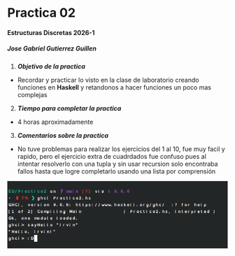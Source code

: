 # Practica 02
#### Estructuras Discretas 2026-1
##### Jose Gabriel Gutierrez Guillen
 
1. ***Objetivo de la practica***
- Recordar y practicar lo visto en la clase de laboratorio creando funciones en **Haskell** y  retandonos a hacer funciones un poco mas complejas
2. ***Tiempo para completar la practica***
- 4 horas aproximadamente 
3. ***Comentarios sobre la practica***
- No tuve problemas para realizar los ejercicios del 1 al 10, fue muy facil y rapido, pero el ejercicio extra de cuadrdados fue confuso pues al intentar resolverlo con una tupla y sin usar recursion solo encontraba fallos hasta que logre completarlo usando una lista por comprensión

![Propmt](prompt.png)
